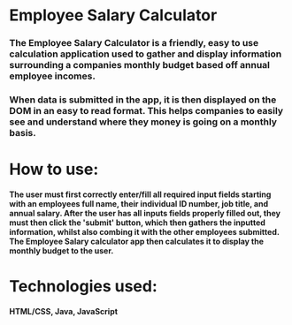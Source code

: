 # Employee Salary Calculator

### The Employee Salary Calculator is a friendly, easy to use calculation application used to gather and display information surrounding a companies monthly budget based off annual employee incomes.

### When data is submitted in the app, it is then displayed on the DOM in an easy to read format. This helps companies to easily see and understand where they money is going on a monthly basis.

# How to use:

#### The user must first correctly enter/fill all required input fields starting with an employees full name, their individual ID number, job title, and annual salary. After the user has all inputs fields properly filled out, they must then click the 'submit' button, which then gathers the inputted information, whilst also combing it with the other employees submitted. The Employee Salary calculator app then calculates it to display the monthly budget to the user.

# Technologies used:

#### HTML/CSS, Java, JavaScript
